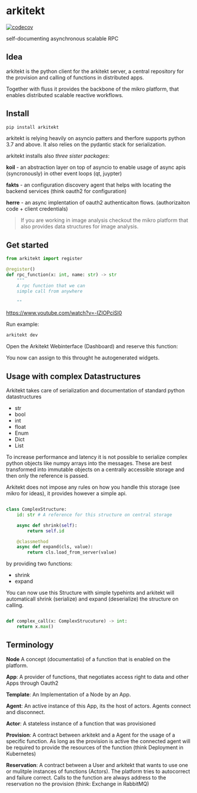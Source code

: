 # arkitekt

[![codecov](https://codecov.io/gh/jhnnsrs/arkitekt-client/branch/master/graph/badge.svg?token=UGXEA2THBV)](https://codecov.io/gh/jhnnsrs/arkitekt-client)

self-documenting asynchronous scalable RPC

## Idea

arkitekt is the python client for the arkitekt server, a central repository for the provision and calling of functions in distributed apps.

Together with fluss it provides the backbone of the mikro platform, that enables distributed scalable reactive workflows.



## Install

```bash
pip install arkitekt
```

arkitekt is relying heavily on asyncio patters and therfore supports python 3.7 and above. It also relies on the pydantic stack for serialization.


arkitekt installs also *three sister packages*:

**koil** -  an abstraction layer on top of asyncio to enable usage of async apis (syncronously) in other event loops (qt, juypter)

**fakts** - an configuration discovery agent that helps with locating the backend services (think oauth2 for configuration)

**herre** - an async implentation of oauth2 authenticaiton flows. (authorizaiton code + client credentials)

> If you are working in image analysis checkout the mikro platform that also provides data structures for image analysis.



## Get started

```python
from arkitekt import register

@register()
def rpc_function(x: int, name: str) -> str
    """ 
    A rpc function that we can
    simple call from anywhere

    ""

```

https://www.youtube.com/watch?v=-IZlOPciSl0

Run example:

```bash 
arkitekt dev
```

Open the Arkitekt Webinterface (Dashboard) and reserve this function:

You now can assign to this throught he autogenerated widgets.

## Usage with complex Datastructures

Arkitekt takes care of serialization and documentation of standard python datastructures

- str
- bool
- int
- float
- Enum
- Dict
- List
  
To increase performance and latency it is not  possible to serialize complex python objects like numpy arrays into the messages. These are best transformed into immutable objects on a centrally accessible storage and then only the reference is passed.

Arkitekt does not impose any rules on how you handle this storage (see mikro for ideas), it provides however a simple api.

```python

class ComplexStructure:
    id: str # A reference for this structure on central storage

    async def shrink(self):
        return self.id

    @classmethod
    async def expand(cls, value):
        return cls.load_from_server(value)


```

by providing two functions:

- shrink
- expand
  
You can now use this Structure with simple typehints and arkitekt will automaticall shrink (serialize) and expand (deserialize) the structure on calling.

```python

def complex_call(x: ComplexStrucuture) -> int:
    return x.max()

```





## Terminology

**Node** A concept (documentatio) of a function that is enabled on the platform.

**App**: A provider of functions, that negotiates
access right to data and other Apps through Oauth2

**Template**: An Implementation of a Node by an App. 


**Agent**: An active instance of this App, its the host of actors. Agents connect and disconnect.

**Actor**: A stateless instance of a function that was provisioned

**Provision**: A contract between arkitekt and a Agent for the usage of a specific function. As long as the provision is active the connected agent will be required to provide the resources of the function (think Deployment in Kubernetes)

**Reservation**: A contract between a User and arkitekt that wants to use one or mulitple instances of functions (Actors). The platform tries to autocorrect and failure correct. Calls to the function are always address to the
reservation no the provision (think: Exchange in RabbitMQ)
